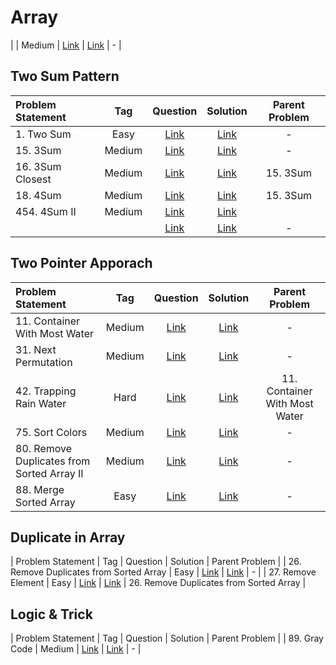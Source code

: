 # Array

|  | Medium  | [Link]() | [Link]() | - |

## Two Sum Pattern
| Problem Statement                                          | Tag   |  Question  | Solution  | Parent Problem        |
| :------------------------------------------------------    | :---: | :-------:  | :-------: | :----------------:    |
| 1. Two Sum | Easy  | [Link](https://leetcode.com/problems/two-sum/) | [Link](https://github.com/aatman-24/DSA/blob/main/LeetCode/Easy/1.%20Two%20Sum.cpp) | - |
| 15. 3Sum   | Medium | [Link](https://leetcode.com/problems/3sum/) | [Link](https://github.com/aatman-24/DSA/blob/main/LeetCode/Medium/15.%203Sum.cpp) | - |
| 16. 3Sum Closest   | Medium | [Link](https://leetcode.com/problems/3sum-closest/) | [Link](https://github.com/aatman-24/DSA/blob/main/LeetCode/Medium/16.%203Sum%20Closest.cpp) | 15. 3Sum |
| 18. 4Sum   | Medium | [Link](https://leetcode.com/problems/4sum/) | [Link](https://github.com/aatman-24/DSA/blob/main/LeetCode/Medium/18.%204Sum.cpp) | 15. 3Sum |
| 454. 4Sum II   | Medium | [Link](https://leetcode.com/problems/4sum-ii//) | [Link](-) |  |
|  |   | [Link]() | [Link]() | - |


## Two Pointer Apporach
| Problem Statement                                          | Tag   |  Question  | Solution  | Parent Problem        |
| :------------------------------------------------------    | :---: | :-------:  | :-------: | :----------------:    |
| 11. Container With Most Water  |  Medium | [Link](https://leetcode.com/problems/container-with-most-water/) | [Link](https://github.com/aatman-24/DSA/blob/main/LeetCode/Medium/11.%20Container%20With%20Most%20Water.cpp) | - |
| 31. Next Permutation | Medium  | [Link](https://leetcode.com/problems/next-permutation/) | [Link](https://github.com/aatman-24/DSA/blob/main/LeetCode/Medium/31.%20Next%20Permutation.cpp) | - |
| 42. Trapping Rain Water | Hard  | [Link](https://leetcode.com/problems/trapping-rain-water/) | [Link](https://github.com/aatman-24/DSA/blob/main/LeetCode/Hard/42.%20Trapping%20Rain%20Water.cpp) | 11. Container With Most Water |
| 75. Sort Colors | Medium  | [Link](https://leetcode.com/problems/sort-colors/) | [Link](https://github.com/aatman-24/DSA/blob/main/LeetCode/Medium/75.%20Sort%20Colors.cpp) | - |
| 80. Remove Duplicates from Sorted Array II | Medium  | [Link](https://leetcode.com/problems/remove-duplicates-from-sorted-array-ii/) | [Link](https://github.com/aatman-24/DSA/blob/main/LeetCode/Medium/80.%20Remove%20Duplicates%20from%20Sorted%20Array%20II.cpp) | - |
| 88. Merge Sorted Array | Easy  | [Link](https://leetcode.com/problems/merge-sorted-array/) | [Link](https://github.com/aatman-24/DSA/blob/main/LeetCode/Easy/88.%20Merge%20Sorted%20Array.cpp) | - |


## Duplicate in Array
| Problem Statement                                          | Tag   |  Question  | Solution  | Parent Problem        |
| 26. Remove Duplicates from Sorted Array | Easy  | [Link](https://leetcode.com/problems/remove-duplicates-from-sorted-array/) | [Link](https://github.com/aatman-24/DSA/blob/main/LeetCode/Easy/26.%20Remove%20Duplicates%20from%20Sorted%20Array.cpp) | - |
| 27. Remove Element | Easy  | [Link](https://leetcode.com/problems/remove-duplicates-from-sorted-array/) | [Link](https://github.com/aatman-24/DSA/blob/main/LeetCode/Easy/27.%20Remove%20Element.cpp) | 26. Remove Duplicates from Sorted Array |



## Logic & Trick
| Problem Statement                                          | Tag   |  Question  | Solution  | Parent Problem        |
| 89. Gray Code | Medium  | [Link](https://leetcode.com/problems/gray-code/) | [Link](https://github.com/aatman-24/DSA/blob/main/LeetCode/Medium/89.%20Gray%20Code.cpp) | - |